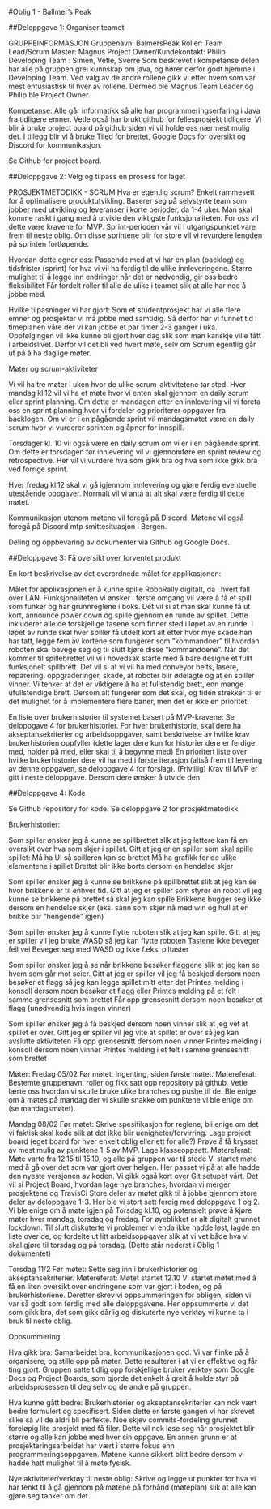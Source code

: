 #Oblig 1 - Ballmer’s Peak

##Deloppgave 1: Organiser teamet

GRUPPEINFORMASJON
Gruppenavn: BalmersPeak
Roller:
Team Lead/Scrum Master: Magnus
Project Owner/Kundekontakt: Philip
Developing Team : Simen, Vetle, Sverre
Som beskrevet i kompetanse delen har alle på gruppen grei kunnskap om java, og hører derfor godt hjemme i Developing Team. Ved valg av de andre rollene gikk vi etter hvem som var mest entusiastisk til hver av rollene. Dermed ble Magnus Team Leader og Philip ble Project Owner.

Kompetanse:
Alle går informatikk så alle har programmeringserfaring i Java fra tidligere emner. Vetle også har brukt github for fellesprosjekt tidligere.
Vi blir å bruke project board på github siden vi vil holde oss nærmest mulig det. I tillegg blir vi å bruke Tiled for brettet, Google Docs for oversikt og Discord for kommunikasjon.

Se Github for project board.


##Deloppgave 2: Velg og tilpass en prosess for laget

PROSJEKTMETODIKK - SCRUM
Hva er egentlig scrum?
Enkelt rammesett for å optimalisere produktutvikling. Baserer seg på selvstyrte team som jobber med utvikling og leveranser i korte perioder, da 1-4 uker. Man skal komme raskt i gang med å utvikle den viktigste funksjonaliteten. For oss vil dette være kravene for MVP. Sprint-perioden vår vil i utgangspunktet vare frem til neste oblig. Om disse sprintene blir for store vil vi revurdere lengden på sprinten fortløpende.


Hvordan dette egner oss:
Passende med at vi har en plan (backlog) og tidsfrister (sprint) for hva vi vil ha ferdig til de ulike innleveringene.
Større mulighet til å legge inn endringer når det er nødvendig, gir oss bedre fleksibilitet
Får fordelt roller til alle de ulike i teamet slik at alle har noe å jobbe med.

Hvilke tilpasninger vi har gjort:
Som et studentprosjekt har vi alle flere emner og prosjekter vi må jobbe med samtidig. Så derfor har vi funnet tid i timeplanen våre der vi kan jobbe et par timer 2-3 ganger i uka.
Oppfølgingen vil ikke kunne bli gjort hver dag slik som man kanskje ville fått i arbeidslivet. Derfor vil det bli ved hvert møte, selv om Scrum egentlig går ut på å ha daglige møter.

Møter og scrum-aktiviteter

Vi vil ha tre møter i uken hvor de ulike scrum-aktivitetene tar sted. Hver mandag kl.12 vil vi ha et møte hvor vi enten skal gjennom en daily scrum eller sprint planning. Om dette er mandagen etter en innlevering vil vi foreta oss en sprint planning hvor vi fordeler og prioriterer oppgaver fra backlogen. Om vi er i en pågående sprint vil mandagsmøtet være en daily scrum hvor vi vurderer sprinten og åpner for innspill.

Torsdager kl. 10 vil også være en daily scrum om vi er i en pågående sprint. Om dette er torsdagen før innlevering vil vi gjennomføre en sprint review og retrospective. Her vil vi vurdere hva som gikk bra og hva som ikke gikk bra ved forrige sprint.

Hver fredag kl.12 skal vi gå igjennom innlevering og gjøre ferdig eventuelle utestående oppgaver. Normalt vil vi anta at alt skal være ferdig til dette møtet.

Kommunikasjon utenom møtene vil foregå på Discord. Møtene vil også foregå på Discord mtp smittesituasjon i Bergen.

Deling og oppbevaring av dokumenter via Github og Google Docs.



##Deloppgave 3: Få oversikt over forventet produkt

En kort beskrivelse av det overordnede målet for applikasjonen:

Målet for applikasjonen er å kunne spille RoboRally digitalt, da i hvert fall over LAN. Funksjonaliteten vi ønsker i første omgang vil være å få et spill som funker og har grunnreglene i boks. Det vil si at man skal kunne få ut kort, announce power down og spille gjennom en runde av spillet. Dette inkluderer alle de forskjellige fasene som finner sted i løpet av en runde.
I løpet av runde skal hver spiller få utdelt kort alt etter hvor mye skade han har tatt, legge fem av kortene som fungerer som “kommandoer” til hvordan roboten skal bevege seg og til slutt kjøre disse “kommandoene”.
Når det kommer til spillebrettet vil vi i hovedsak starte med å bare designe et fullt funksjonelt spillbrett. Det vil si at vi vil ha med conveyor belts, lasere, reparering, oppgraderinger, skade, at roboter blir ødelagte og at en spiller vinner. Vi tenker at det er viktigere å ha et fullstendig brett, enn mange ufullstendige brett. Dersom alt fungerer som det skal, og tiden strekker til er det mulighet for å implementere flere baner, men det er ikke en prioritet.


En liste over brukerhistorier til systemet basert på MVP-kravene:
Se deloppgave 4 for brukerhistorier.
For hver brukerhistorie, skal dere ha akseptansekriterier og arbeidsoppgaver, samt beskrivelse av hvilke krav brukerhistorien oppfyller (dette lager dere kun for historier dere er ferdige med, holder på med, eller skal til å begynne med)
En prioritert liste over hvilke brukerhistorier dere vil ha med i første iterasjon (altså frem til levering av denne oppgaven, se deloppgave 4 for forslag).
(Frivillig) Krav til MVP er gitt i neste deloppgave. Dersom dere ønsker å utvide den



##Deloppgave 4: Kode

Se Github repository for kode.
Se deloppgave 2 for prosjektmetodikk.

Brukerhistorier:

Som spiller ønsker jeg å kunne se spillbrettet slik at jeg lettere kan få en oversikt over hva som skjer i spillet.
Gitt at jeg er en spiller som skal spille spillet:
Må ha UI så spilleren kan se brettet
Må ha grafikk for de ulike elementene i spillet
Brettet blir ikke borte dersom en hendelse skjer

Som spiller ønsker jeg å kunne se brikkene på spillbrettet slik at jeg kan se hvor brikkene er til enhver tid.
Gitt at jeg er spiller som styrer en robot vil jeg kunne se brikkene på brettet så skal jeg kan spille
Brikkene bugger seg ikke dersom en hendelse skjer (eks. sånn som skjer nå med win og hull at en brikke blir “hengende” igjen)

Som spiller ønsker jeg å kunne flytte roboten slik at jeg kan spille.
Gitt at jeg er spiller vil jeg bruke WASD så jeg kan flytte roboten
Tastene ikke beveger feil vei
Beveger seg med WASD og ikke f.eks. piltaster

Som spiller ønsker jeg å se når brikkene besøker flaggene slik at jeg kan se hvem som går mot seier.
Gitt at jeg er spiller vil jeg få beskjed dersom noen besøker et flagg så jeg kan legge spillet mitt etter det
Printes melding i konsoll dersom noen besøker et flagg eller
Printes melding på et felt i samme grensesnitt som brettet
Får opp grensesnitt dersom noen besøker et flagg (unødvendig hvis ingen vinner)

Som spiller ønsker jeg å få beskjed dersom noen vinner slik at jeg vet at spillet er over.
Gitt jeg er spiller vil jeg vite at spillet er over så jeg kan avslutte aktiviteten
Få opp grensesnitt dersom noen vinner
Printes melding i konsoll dersom noen vinner
Printes melding i et felt i samme grensesnitt som brettet

Møter:
Fredag 05/02
Før møtet:
Ingenting, siden første møtet.
Møtereferat:
Bestemte gruppenavn, roller og fikk satt opp repository på github. Vetle lærte oss hvordan vi skulle bruke ulike branches og pushe til de. Ble enige om å møtes på mandag der vi skulle snakke om punktene vi ble enige om (se mandagsmøtet).

Mandag 08/02
Før møtet:
Skrive spesifikasjon for reglene, bli enige om det vi faktisk skal kode slik at det ikke blir uenigheter/forvirring.
Lage project board (eget board for hver enkelt oblig eller ett for alle?)
Prøve å få krysset av mest mulig av punktene 1-5 av MVP.
Lage klasseoppsett.
Møtereferat:
Møte varte fra 12.15 til 15.10, og alle på gruppen var til stede
Vi startet møte med å gå over det som var gjort over helgen. Her passet vi på at alle hadde den nyeste versjonen av koden. Vi gikk også kort over Git setupet vårt. Det vil si Project Board, hvordan lage nye branches, hvordan vi merger prosjektene og TravisCi
Store deler av møtet gikk til å jobbe gjennom store deler av deloppgave 1-3. Her ble vi stort sett ferdig med deloppgave 1 og 2.
Vi ble enige om å møte igjen på Torsdag kl.10, og potensielt prøve å kjøre møter hver mandag, torsdag og fredag. For øyeblikket er alt digitalt grunnet lockdown.
Til slutt diskuterte vi problemer vi enda ikke hadde løst, lagde en liste over de, og fordelte ut litt arbeidsoppgaver slik at vi vet både hva vi skal gjøre til torsdag og på torsdag. (Dette står nederst i Oblig 1 dokumentet)

Torsdag 11/2
Før møtet:
Sette seg inn i brukerhistorier og akseptansekriterier.
Møtereferat:
Møtet startet 12.10
Vi startet møtet med å få en liten oversikt over endringene som var gjort i koden, og på brukerhistoriene.
Deretter skrev vi oppsummeringen for obligen, siden vi var så godt som ferdig med alle deloppgavene. Her oppsummerte vi det som gikk bra, det som gikk dårlig og diskuterte nye verktøy vi kunne ta i bruk til neste oblig.

Oppsummering:

Hva gikk bra:
Samarbeidet bra, kommunikasjonen god.
Vi var flinke på å organisere, og stille opp på møter. Dette resulterer i at vi er effektive og får ting gjort.
Gruppen satte tidlig opp forskjellige bruker verktøy som Google Docs og Project Boards, som gjorde det enkelt å greit å holde styr på arbeidsprosessen til deg selv og de andre på gruppen.

Hva kunne gått bedre:
Brukerhistorier og akseptansekriterier kan nok vært bedre formulert og spesifisert. Siden dette er første gangen vi har skrevet slike så vil de aldri bli perfekte.
Noe skjev commits-fordeling grunnet foreløpig lite prosjekt med få filer. Dette vil nok løse seg når prosjektet blir større og alle kan jobbe med hver sin oppgave. En annen grunn er at prosjekteringsarbeidet har vært i større fokus enn programmeringsoppgaven.
Møtene kunne sikkert blitt bedre dersom vi hadde hatt mulighet til å møte fysisk.

Nye aktiviteter/verktøy til neste oblig:
Skrive og legge ut punkter for hva vi har tenkt til å gå gjennom på møtene på forhånd (møteplan) slik at alle kan gjøre seg tanker om det.

